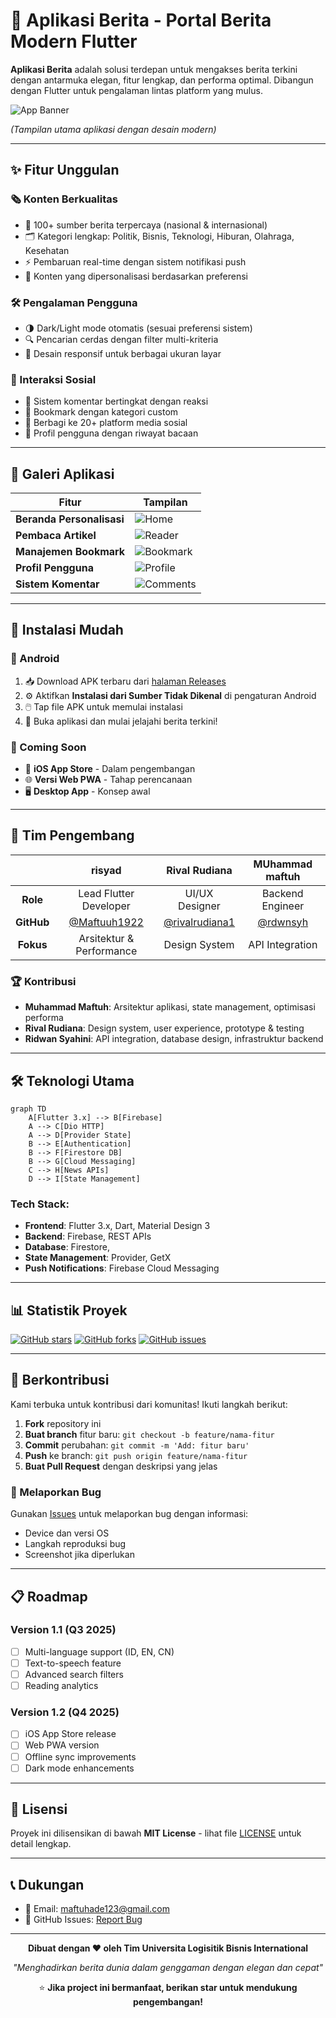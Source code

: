 # 📱 Aplikasi Berita - Portal Berita Modern Flutter

**Aplikasi Berita** adalah solusi terdepan untuk mengakses berita terkini dengan antarmuka elegan, fitur lengkap, dan performa optimal. Dibangun dengan Flutter untuk pengalaman lintas platform yang mulus.

![App Banner](https://github.com/user-attachments/assets/6853ae60-f9fe-49b5-b567-f59999696f07)

*(Tampilan utama aplikasi dengan desain modern)*

---

## ✨ Fitur Unggulan

### 🗞️ Konten Berkualitas
- 📰 100+ sumber berita terpercaya (nasional & internasional)
- 🗂️ Kategori lengkap: Politik, Bisnis, Teknologi, Hiburan, Olahraga, Kesehatan
- ⚡ Pembaruan real-time dengan sistem notifikasi push
- 🎯 Konten yang dipersonalisasi berdasarkan preferensi

### 🛠️ Pengalaman Pengguna
- 🌗 Dark/Light mode otomatis (sesuai preferensi sistem)
- 🔍 Pencarian cerdas dengan filter multi-kriteria
- 📱 Desain responsif untuk berbagai ukuran layar

### 🔄 Interaksi Sosial
- 💬 Sistem komentar bertingkat dengan reaksi
- 📌 Bookmark dengan kategori custom
- 🤝 Berbagi ke 20+ platform media sosial
- 👤 Profil pengguna dengan riwayat bacaan

---

## 📸 Galeri Aplikasi

| Fitur | Tampilan |
|-------|----------|
| **Beranda Personalisasi** | ![Home](https://github.com/user-attachments/assets/6853ae60-f9fe-49b5-b567-f59999696f07) |
| **Pembaca Artikel** | ![Reader](https://github.com/user-attachments/assets/9c284254-e06c-4f69-84ab-5f520ca828cb) |
| **Manajemen Bookmark** | ![Bookmark](https://github.com/user-attachments/assets/7679b361-6e2c-4be5-bc72-137e31ca2fef) |
| **Profil Pengguna** | ![Profile](https://github.com/user-attachments/assets/5d12df43-1949-46aa-a282-260c75039d5d) |
| **Sistem Komentar** | ![Comments](https://github.com/user-attachments/assets/6c47e51d-5249-41bf-a78f-10de02a54272) |

---

## 🚀 Instalasi Mudah

### 📱 Android
1. 📥 Download APK terbaru dari [halaman Releases](https://github.com/Maftuuh1922/aplikasi_berita/releases)
2. ⚙️ Aktifkan **Instalasi dari Sumber Tidak Dikenal** di pengaturan Android
3. 🖱️ Tap file APK untuk memulai instalasi
4. 🎉 Buka aplikasi dan mulai jelajahi berita terkini!

### 🔮 Coming Soon
- 🍏 **iOS App Store** - Dalam pengembangan
- 🌐 **Versi Web PWA** - Tahap perencanaan
- 🖥️ **Desktop App** - Konsep awal

---

## 👥 Tim Pengembang

| | **risyad** | **Rival Rudiana** | **MUhammad maftuh** |
|:---:|:---:|:---:|:---:|
| **Role** | Lead Flutter Developer | UI/UX Designer | Backend Engineer |
| **GitHub** | [@Maftuuh1922](https://github.com/Maftuuh1922) | [@rivalrudiana1](https://github.com/rivalrudiana1) | [@rdwnsyh](https://github.com/rdwnsyh) |
| **Fokus** | Arsitektur & Performance | Design System | API Integration |

### 🏆 Kontribusi
- **Muhammad Maftuh**: Arsitektur aplikasi, state management, optimisasi performa
- **Rival Rudiana**: Design system, user experience, prototype & testing  
- **Ridwan Syahini**: API integration, database design, infrastruktur backend

---

## 🛠️ Teknologi Utama

```mermaid
graph TD
    A[Flutter 3.x] --> B[Firebase]
    A --> C[Dio HTTP]
    A --> D[Provider State]
    B --> E[Authentication]
    B --> F[Firestore DB]
    B --> G[Cloud Messaging]
    C --> H[News APIs]
    D --> I[State Management]
```

### Tech Stack:
- **Frontend**: Flutter 3.x, Dart, Material Design 3
- **Backend**: Firebase, REST APIs
- **Database**: Firestore,
- **State Management**: Provider, GetX
- **Push Notifications**: Firebase Cloud Messaging

---

## 📊 Statistik Proyek

[![GitHub stars](https://img.shields.io/github/stars/Maftuuh1922/aplikasi_berita?style=flat-square)](https://github.com/Maftuuh1922/aplikasi_berita/stargazers)
[![GitHub forks](https://img.shields.io/github/forks/Maftuuh1922/aplikasi_berita?style=flat-square)](https://github.com/Maftuuh1922/aplikasi_berita/network)
[![GitHub issues](https://img.shields.io/github/issues/Maftuuh1922/aplikasi_berita?style=flat-square)](https://github.com/Maftuuh1922/aplikasi_berita/issues)

---

## 🤝 Berkontribusi

Kami terbuka untuk kontribusi dari komunitas! Ikuti langkah berikut:

1. **Fork** repository ini
2. **Buat branch** fitur baru: `git checkout -b feature/nama-fitur`
3. **Commit** perubahan: `git commit -m 'Add: fitur baru'`
4. **Push** ke branch: `git push origin feature/nama-fitur`
5. **Buat Pull Request** dengan deskripsi yang jelas

### 🐛 Melaporkan Bug
Gunakan [Issues](https://github.com/Maftuuh1922/aplikasi_berita/issues) untuk melaporkan bug dengan informasi:
- Device dan versi OS
- Langkah reproduksi bug
- Screenshot jika diperlukan

---

## 📋 Roadmap

### Version 1.1 (Q3 2025)
- [ ] Multi-language support (ID, EN, CN)
- [ ] Text-to-speech feature
- [ ] Advanced search filters
- [ ] Reading analytics

### Version 1.2 (Q4 2025)
- [ ] iOS App Store release
- [ ] Web PWA version
- [ ] Offline sync improvements
- [ ] Dark mode enhancements

---

## 📄 Lisensi

Proyek ini dilisensikan di bawah **MIT License** - lihat file [LICENSE](LICENSE) untuk detail lengkap.

---

## 📞 Dukungan

- 📧 Email: maftuhade123@gmail.com
- 💬 GitHub Issues: [Report Bug](https://github.com/Maftuuh1922/aplikasi_berita/issues)


---

<div align="center">

**Dibuat dengan ❤️ oleh Tim Universita Logisitik Bisnis International**

*"Menghadirkan berita dunia dalam genggaman dengan elegan dan cepat"*

⭐ **Jika project ini bermanfaat, berikan star untuk mendukung pengembangan!**

</div>
